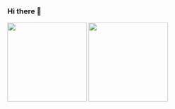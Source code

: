 ### Hi there 👋

<!--
**orexxq/orexxq** is a ✨ _special_ ✨ repository because its `README.md` (this file) appears on your GitHub profile.

Here are some ideas to get you started:

- 🔭 I’m currently working on ...
- 🌱 I’m currently learning ...
- 👯 I’m looking to collaborate on ...
- 🤔 I’m looking for help with ...
- 💬 Ask me about ...
- 📫 How to reach me: ...
- 😄 Pronouns: ...
- ⚡ Fun fact: ...
-->

<div styles="display: flex; width: 100%;">
  <img height="180em" src="https://github-readme-stats.vercel.app/api?username=orexxq&theme=synthwave"/>
  <img height="180em" src="https://github-readme-stats.vercel.app/api/top-langs/?username=orexxq&layout=compact&langs_count=6"/>
</div>
